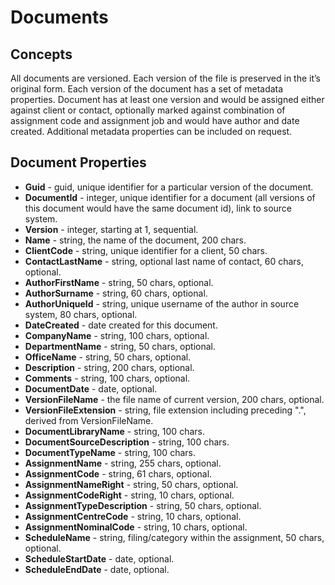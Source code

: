 # Documents #

## Concepts ##

All documents are versioned. Each version of the file is preserved in the it’s original form. Each version of the document has a set of metadata properties. Document has at least one version and would be assigned either against client or contact, optionally marked against combination of assignment code and assignment job and would have author and date created. Additional metadata properties can be included on request.

## Document Properties ##

* **Guid** - guid, unique identifier for a particular version of the document.
* **DocumentId** - integer, unique identifier for a document (all versions of this document would have the same document id), link to source system.
* **Version** - integer, starting at 1, sequential.
* **Name** - string, the name of the document, 200 chars.
* **ClientCode** - string, unique identifier for a client, 50 chars.
* **ContactLastName** - string, optional last name of contact, 60 chars, optional.
* **AuthorFirstName** - string, 50 chars, optional.
* **AuthorSurname** - string, 60 chars, optional.
* **AuthorUniqueId** - string, unique username of the author in source system, 80 chars, optional.
* **DateCreated** - date created for this document.
* **CompanyName** - string, 100 chars, optional.
* **DepartmentName** - string, 50 chars, optional.
* **OfficeName** - string, 50 chars, optional.
* **Description** - string, 200 chars, optional.
* **Comments** - string, 100 chars, optional.
* **DocumentDate** - date, optional.
* **VersionFileName** - the file name of current version, 200 chars, optional.
* **VersionFileExtension** - string, file extension including preceding ".", derived from VersionFileName.
* **DocumentLibraryName** - string, 100 chars.
* **DocumentSourceDescription** - string, 100 chars.
* **DocumentTypeName** - string, 100 chars.
* **AssignmentName** - string, 255 chars, optional.
* **AssignmentCode** - string, 61 chars, optional.
* **AssignmentNameRight** - string, 50 chars, optional.
* **AssignmentCodeRight** - string, 10 chars, optional.
* **AssignmentTypeDescription** - string, 50 chars, optional.
* **AssignmentCentreCode** - string, 10 chars, optional.
* **AssignmentNominalCode** - string, 10 chars, optional.
* **ScheduleName** - string, filing/category within the assignment, 50 chars, optional.
* **ScheduleStartDate** - date, optional.
* **ScheduleEndDate** - date, optional.